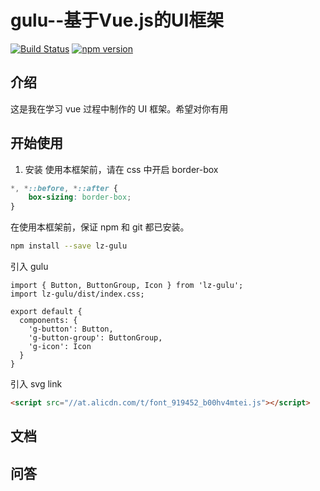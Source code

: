 # gulu--基于Vue.js的UI框架
[![Build Status](https://travis-ci.org/lazy11233/gulu.svg?branch=master)](https://travis-ci.org/lazy11233/gulu)
[![npm version](https://badge.fury.io/js/lz-gulu.svg)](https://badge.fury.io/js/lz-gulu)
## 介绍
这是我在学习 vue 过程中制作的 UI 框架。希望对你有用    
## 开始使用
1. 安装
使用本框架前，请在 css 中开启 border-box
```css
*, *::before, *::after {
    box-sizing: border-box;
}
```
在使用本框架前，保证 npm 和 git 都已安装。
```bash
npm install --save lz-gulu
```
引入 gulu 
```vue
import { Button, ButtonGroup, Icon } from 'lz-gulu';
import lz-gulu/dist/index.css;

export default {
  components: {
    'g-button': Button,
    'g-button-group': ButtonGroup,
    'g-icon': Icon
  }
}

``` 
引入 svg link
```html
<script src="//at.alicdn.com/t/font_919452_b00hv4mtei.js"></script>
``` 
## 文档

## 问答

